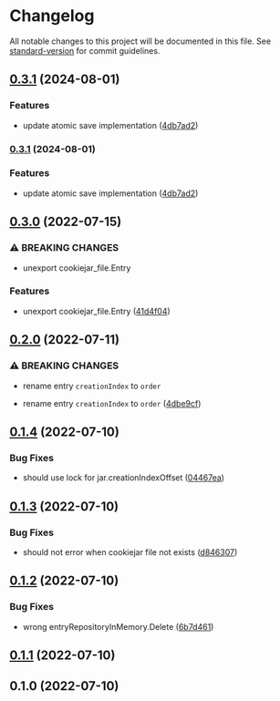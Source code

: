 # Changelog

All notable changes to this project will be documented in this file. See [standard-version](https://github.com/conventional-changelog/standard-version) for commit guidelines.

## [0.3.1](https://github.com/NateScarlet/cookiejar/compare/v0.3.0...v0.3.1) (2024-08-01)


### Features

* update atomic save implementation ([4db7ad2](https://github.com/NateScarlet/cookiejar/commit/4db7ad2ec8856043552c7a9179cdf49fb0edff74))

### [0.3.1](https://github.com/NateScarlet/cookiejar/compare/v0.3.0...v0.3.1) (2024-08-01)


### Features

* update atomic save implementation ([4db7ad2](https://github.com/NateScarlet/cookiejar/commit/4db7ad2ec8856043552c7a9179cdf49fb0edff74))

## [0.3.0](https://github.com/NateScarlet/cookiejar/compare/v0.2.0...v0.3.0) (2022-07-15)


### ⚠ BREAKING CHANGES

* unexport cookiejar_file.Entry

### Features

* unexport cookiejar_file.Entry ([41d4f04](https://github.com/NateScarlet/cookiejar/commit/41d4f04228d3dd11016227d5a0bb0b4792dc8a70))

## [0.2.0](https://github.com/NateScarlet/cookiejar/compare/v0.1.4...v0.2.0) (2022-07-11)

### ⚠ BREAKING CHANGES

- rename entry `creationIndex` to `order`

- rename entry `creationIndex` to `order` ([4dbe9cf](https://github.com/NateScarlet/cookiejar/commit/4dbe9cfdb64dc96034067cdb3f70713917f1c790))

## [0.1.4](https://github.com/NateScarlet/cookiejar/compare/v0.1.3...v0.1.4) (2022-07-10)

### Bug Fixes

- should use lock for jar.creationIndexOffset ([04467ea](https://github.com/NateScarlet/cookiejar/commit/04467eaa3ac22260308ee692155a238c2d28f0b8))

## [0.1.3](https://github.com/NateScarlet/cookiejar/compare/v0.1.2...v0.1.3) (2022-07-10)

### Bug Fixes

- should not error when cookiejar file not exists ([d846307](https://github.com/NateScarlet/cookiejar/commit/d8463077e5f338a037a709f2dae417623163e221))

## [0.1.2](https://github.com/NateScarlet/cookiejar/compare/v0.1.1...v0.1.2) (2022-07-10)

### Bug Fixes

- wrong entryRepositoryInMemory.Delete ([6b7d461](https://github.com/NateScarlet/cookiejar/commit/6b7d461d74c3fb1464ea9e145276de16dccd4d6b))

## [0.1.1](https://github.com/NateScarlet/cookiejar/compare/v0.1.0...v0.1.1) (2022-07-10)

## 0.1.0 (2022-07-10)

<!-- markdownlint-configure-file { "MD024": { "allow_different_nesting": true } } -->
